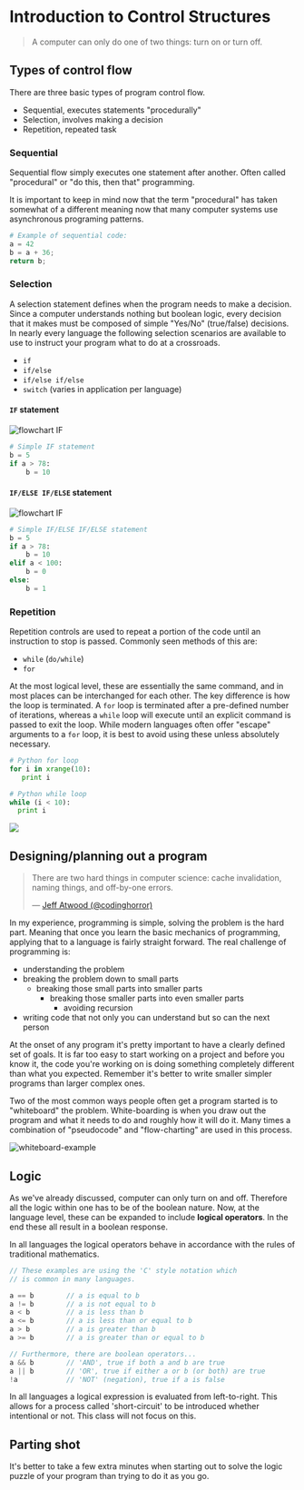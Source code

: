 # Introduction to Control Structures

> A computer can only do one of two things: turn on or turn off.

## Types of control flow

There are three basic types of program control flow.

- Sequential, executes statements "procedurally"
- Selection, involves making a decision
- Repetition, repeated task

### Sequential

Sequential flow simply executes one statement after another.  Often called "procedural" or "do this, then that" programming.  

It is important to keep in mind now that the term "procedural" has taken somewhat of a different meaning now that many computer systems use asynchronous programing patterns.

```python
# Example of sequential code:
a = 42
b = a + 36;
return b;
```

### Selection

A selection statement defines when the program needs to make a decision.  Since a computer understands nothing but boolean logic, every decision that it makes must be composed of simple "Yes/No" (true/false) decisions.  In nearly every language the following selection scenarios are available to use to instruct your program what to do at a crossroads.

- `if`
- `if/else`
- `if/else if/else`
- `switch` (varies in application per language)

#### `IF` statement

![flowchart IF][if-then-1]

```python
# Simple IF statement
b = 5
if a > 78:
    b = 10
```

#### `IF/ELSE IF/ELSE` statement

![flowchart IF][if-then-2]

```python
# Simple IF/ELSE IF/ELSE statement
b = 5
if a > 78:
    b = 10
elif a < 100:
    b = 0
else:
    b = 1
```

### Repetition

Repetition controls are used to repeat a portion of the code until an instruction to stop is passed.  Commonly seen methods of this are:

- `while` (`do/while`)
- `for`

At the most logical level, these are essentially the same command, and in most places can be interchanged for each other.  The key difference is how the loop is terminated.  A `for` loop is terminated after a pre-defined number of iterations, whereas a `while` loop will execute until an explicit command is passed to exit the loop.  While modern languages often offer "escape" arguments to a `for` loop, it is best to avoid using these unless absolutely necessary.

```python
# Python for loop
for i in xrange(10):
   print i
```

```python
# Python while loop
while (i < 10):
  print i
```

![][loops]


## Designing/planning out a program

> There are two hard things in computer science: cache invalidation, naming things, and off-by-one errors.</p>&mdash; [Jeff Atwood (@codinghorror)](https://twitter.com/codinghorror/status/506010907021828096)

In my experience, programming is simple, solving the problem is the hard part.  Meaning that once you learn the basic mechanics of programming, applying that to a language is fairly straight forward.  The real challenge of programming is:

- understanding the problem
- breaking the problem down to small parts
  - breaking those small parts into smaller parts
    - breaking those smaller parts into even smaller parts
      - avoiding recursion
- writing code that not only you can understand but so can the next person

At the onset of any program it's pretty important to have a clearly defined set of goals.  It is far too easy to start working on a project and before you know it, the code you're working on is doing something completely different than what you expected.  Remember it's better to write smaller simpler programs than larger complex ones.

Two of the most common ways people often get a program started is to "whiteboard" the problem.  White-boarding is when you draw out the program and what it needs to do and roughly how it will do it.  Many times a combination of "pseudocode" and "flow-charting" are used in this process.

![whiteboard-example][whiteboard-example]


## Logic

As we've already discussed, computer can only turn on and off.  Therefore all the logic within one has to be of the boolean nature.  Now, at the language level, these can be expanded to include **logical operators**.  In the end these all result in a boolean response.

In all languages the logical operators behave in accordance with the rules of traditional mathematics.
```c
// These examples are using the 'C' style notation which
// is common in many languages.

a == b        // a is equal to b
a != b        // a is not equal to b
a < b         // a is less than b
a <= b        // a is less than or equal to b
a > b         // a is greater than b
a >= b        // a is greater than or equal to b

// Furthermore, there are boolean operators...
a && b        // 'AND', true if both a and b are true
a || b        // 'OR', true if either a or b (or both) are true
!a            // 'NOT' (negation), true if a is false
```

In all languages a logical expression is evaluated from left-to-right.  This allows for a process called 'short-circuit' to be introduced whether intentional or not.  This class will not focus on this.


## Parting shot

It's better to take a few extra minutes when starting out to solve the logic puzzle of your program than trying to do it as you go.

<!-- Refs -->
[if-then-1]: supplementary/if-then-1.png
[if-then-2]: supplementary/if-then-2.png
[loops]: supplementary/loops.png
[whiteboard-example]: supplementary/whiteboard-example.jpg
